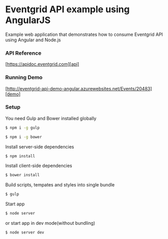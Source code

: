 # Eventgrid API example using AngularJS
Example web application that demonstrates how to consume Eventgrid API using Angular and Node.js

### API Reference

[https://apidoc.eventgrid.com][api]

### Running Demo

[http://eventgrid-api-demo-angular.azurewebsites.net/Events/20483][demo]

### Setup

You need Gulp and Bower installed globally

```sh
$ npm i -g gulp
```

```sh
$ npm i -g bower
```

Install server-side dependencies

```sh
$ npm install
```

Install client-side dependencies

```sh
$ bower install
```

Build scripts, tempates and styles into single bundle

```sh
$ gulp
```

Start app

```sh
$ node server
```

or start app in dev mode(without bundling)

```sh
$ node server dev
```


[demo]: <http://eventgrid-api-demo-angular.azurewebsites.net/Events/20483>
[api]: <https://apidoc.eventgrid.com/>
